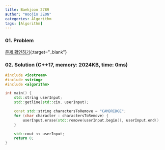 ```yaml
---
title: Baekjoon 2789
author: "Woojin JEON"
categories: Algorithm
tags: [Algorithm]
---
```


### 01. Problem

[문제 확인하기](https://www.acmicpc.net/problem/2789){:target="_blank"}

### 02. Solution (C++17, memory: 2024KB, time: 0ms)

```cpp
#include <iostream>
#include <string>
#include <algorithm>

int main() {
    std::string userInput;
    std::getline(std::cin, userInput);

    const std::string charactersToRemove = "CAMBRIDGE";
    for (char character : charactersToRemove) {
        userInput.erase(std::remove(userInput.begin(), userInput.end(), character), userInput.end());
    }

    std::cout << userInput;
    return 0;
}
```
